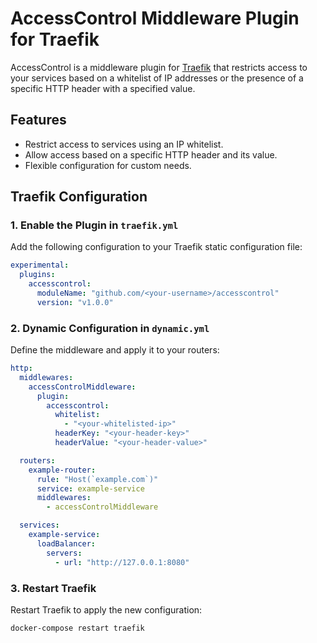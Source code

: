 # AccessControl Middleware Plugin for Traefik

AccessControl is a middleware plugin for [Traefik](https://traefik.io/) that restricts access to your services based on a whitelist of IP addresses or the presence of a specific HTTP header with a specified value.

## Features
- Restrict access to services using an IP whitelist.
- Allow access based on a specific HTTP header and its value.
- Flexible configuration for custom needs.

## Traefik Configuration

### 1. Enable the Plugin in `traefik.yml`
Add the following configuration to your Traefik static configuration file:
```yaml
experimental:
  plugins:
    accesscontrol:
      moduleName: "github.com/<your-username>/accesscontrol"
      version: "v1.0.0"
```

### 2. Dynamic Configuration in `dynamic.yml`
Define the middleware and apply it to your routers:
```yaml
http:
  middlewares:
    accessControlMiddleware:
      plugin:
        accesscontrol:
          whitelist:
            - "<your-whitelisted-ip>"
          headerKey: "<your-header-key>"
          headerValue: "<your-header-value>"

  routers:
    example-router:
      rule: "Host(`example.com`)"
      service: example-service
      middlewares:
        - accessControlMiddleware

  services:
    example-service:
      loadBalancer:
        servers:
          - url: "http://127.0.0.1:8080"
```

### 3. Restart Traefik
Restart Traefik to apply the new configuration:
```bash
docker-compose restart traefik
```
